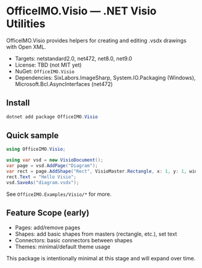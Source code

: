 # OfficeIMO.Visio — .NET Visio Utilities

OfficeIMO.Visio provides helpers for creating and editing .vsdx drawings with Open XML.

- Targets: netstandard2.0, net472, net8.0, net9.0
- License: TBD (not MIT yet)
- NuGet: `OfficeIMO.Visio`
- Dependencies: SixLabors.ImageSharp, System.IO.Packaging (Windows), Microsoft.Bcl.AsyncInterfaces (net472)

## Install

```powershell
dotnet add package OfficeIMO.Visio
```

## Quick sample

```csharp
using OfficeIMO.Visio;

using var vsd = new VisioDocument();
var page = vsd.AddPage("Diagram");
var rect = page.AddShape("Rect", VisioMaster.Rectangle, x: 1, y: 1, width: 3, height: 2);
rect.Text = "Hello Visio";
vsd.SaveAs("diagram.vsdx");
```

See `OfficeIMO.Examples/Visio/*` for more.

## Feature Scope (early)

- Pages: add/remove pages
- Shapes: add basic shapes from masters (rectangle, etc.), set text
- Connectors: basic connectors between shapes
- Themes: minimal/default theme usage

This package is intentionally minimal at this stage and will expand over time.
